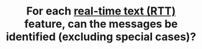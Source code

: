 ---
title: For each [real-time text (RTT)](#communication-ecrite-en-temps-reel) feature, can the messages be identified (excluding special cases)?
---